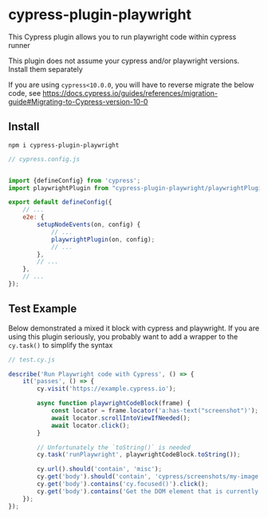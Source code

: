 # cypress-plugin-playwright

This Cypress plugin allows you to run playwright code within cypress runner

This plugin does not assume your cypress and/or playwright versions. Install them separately

If you are using `cypress<10.0.0`, you will have to reverse migrate the below code,
see https://docs.cypress.io/guides/references/migration-guide#Migrating-to-Cypress-version-10-0

## Install

```
npm i cypress-plugin-playwright
```

```javascript
// cypress.config.js


import {defineConfig} from 'cypress';
import playwrightPlugin from "cypress-plugin-playwright/playwrightPlugin.js";

export default defineConfig({
    // ...
    e2e: {
        setupNodeEvents(on, config) {
            // ...
            playwrightPlugin(on, config);
            // ...
        },
        // ...
    },
    // ...
});
```

## Test Example

Below demonstrated a mixed it block with cypress and playwright.
If you are using this plugin seriously, you probably want to add a wrapper to the `cy.task()` to simplify the syntax

```javascript
// test.cy.js

describe('Run Playwright code with Cypress', () => {
    it('passes', () => {
        cy.visit('https://example.cypress.io');

        async function playwrightCodeBlock(frame) {
            const locator = frame.locator('a:has-text("screenshot")');
            await locator.scrollIntoViewIfNeeded();
            await locator.click();
        }

        // Unfortunately the `toString()` is needed
        cy.task('runPlaywright', playwrightCodeBlock.toString());

        cy.url().should('contain', 'misc');
        cy.get('body').should('contain', 'cypress/screenshots/my-image.png');
        cy.get('body').contains('cy.focused()').click();
        cy.get('body').contains('Get the DOM element that is currently focused.').should('exist');
    });
});
```